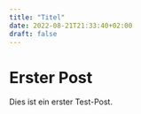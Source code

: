 ```yaml
---
title: "Titel"
date: 2022-08-21T21:33:40+02:00
draft: false
---
```

# Erster Post
Dies ist ein erster Test-Post.
